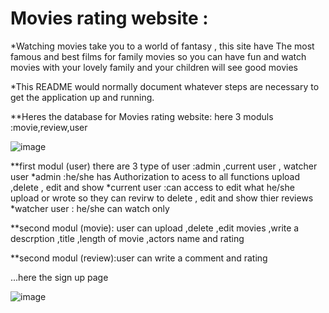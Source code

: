 # Movies rating website :
*Watching movies take you to a world of fantasy , this site have The most famous and best films for family movies so you can have fun and watch movies with your lovely family and your children will see good movies


*This README would normally document whatever steps are necessary to get the
application up and running.

**Heres the database for Movies rating website:
here 3 moduls :movie,review,user

![image](https://user-images.githubusercontent.com/38358417/61825440-0e866a80-ae69-11e9-8ae3-7f6dafb726bc.png)


**first modul (user) there are 3 type of user :admin ,current user , watcher user
*admin :he/she has Authorization to acess to all functions upload ,delete , edit and show
*current user :can access to edit what he/she upload or wrote so they can revirw to delete , edit and show thier reviews 
*watcher user : he/she can watch only

**second modul (movie): user can upload ,delete ,edit movies ,write a descrption ,title ,length of movie ,actors name and rating

**second modul (review):user can write a comment and rating


...here the sign up page 

![image](https://user-images.githubusercontent.com/38358417/61826534-455d8000-ae6b-11e9-838e-e04838752b73.png)

